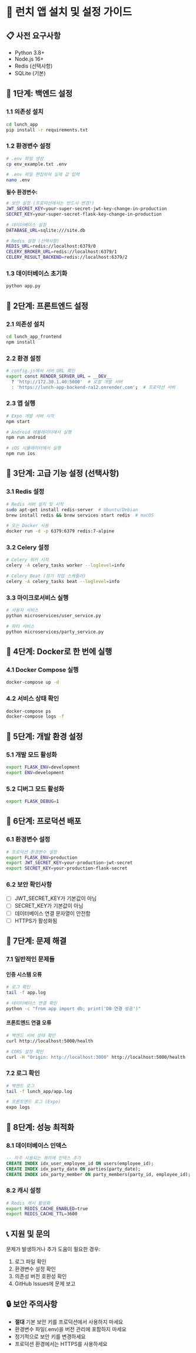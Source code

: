 # 🚀 런치 앱 설치 및 설정 가이드

## 📋 사전 요구사항

- Python 3.8+
- Node.js 16+
- Redis (선택사항)
- SQLite (기본)

## 🔧 1단계: 백엔드 설정

### 1.1 의존성 설치
```bash
cd lunch_app
pip install -r requirements.txt
```

### 1.2 환경변수 설정
```bash
# .env 파일 생성
cp env_example.txt .env

# .env 파일 편집하여 실제 값 입력
nano .env
```

**필수 환경변수:**
```bash
# 보안 설정 (프로덕션에서는 반드시 변경!)
JWT_SECRET_KEY=your-super-secret-jwt-key-change-in-production
SECRET_KEY=your-super-secret-flask-key-change-in-production

# 데이터베이스 설정
DATABASE_URL=sqlite:///site.db

# Redis 설정 (선택사항)
REDIS_URL=redis://localhost:6379/0
CELERY_BROKER_URL=redis://localhost:6379/1
CELERY_RESULT_BACKEND=redis://localhost:6379/2
```

### 1.3 데이터베이스 초기화
```bash
python app.py
```

## 🔧 2단계: 프론트엔드 설정

### 2.1 의존성 설치
```bash
cd lunch_app_frontend
npm install
```

### 2.2 환경 설정
```bash
# config.js에서 서버 URL 확인
export const RENDER_SERVER_URL = __DEV__ 
  ? 'http://172.30.1.40:5000'  # 로컬 개발 서버
  : 'https://lunch-app-backend-ra12.onrender.com';  # 프로덕션 서버
```

### 2.3 앱 실행
```bash
# Expo 개발 서버 시작
npm start

# Android 에뮬레이터에서 실행
npm run android

# iOS 시뮬레이터에서 실행
npm run ios
```

## 🔧 3단계: 고급 기능 설정 (선택사항)

### 3.1 Redis 설정
```bash
# Redis 서버 설치 및 시작
sudo apt-get install redis-server  # Ubuntu/Debian
brew install redis && brew services start redis  # macOS

# 또는 Docker 사용
docker run -d -p 6379:6379 redis:7-alpine
```

### 3.2 Celery 설정
```bash
# Celery 워커 시작
celery -A celery_tasks worker --loglevel=info

# Celery Beat (정기 작업 스케줄러)
celery -A celery_tasks beat --loglevel=info
```

### 3.3 마이크로서비스 실행
```bash
# 사용자 서비스
python microservices/user_service.py

# 파티 서비스
python microservices/party_service.py
```

## 🔧 4단계: Docker로 한 번에 실행

### 4.1 Docker Compose 실행
```bash
docker-compose up -d
```

### 4.2 서비스 상태 확인
```bash
docker-compose ps
docker-compose logs -f
```

## 🔧 5단계: 개발 환경 설정

### 5.1 개발 모드 활성화
```bash
export FLASK_ENV=development
export ENV=development
```

### 5.2 디버그 모드 활성화
```bash
export FLASK_DEBUG=1
```

## 🔧 6단계: 프로덕션 배포

### 6.1 환경변수 설정
```bash
# 프로덕션 환경변수 설정
export FLASK_ENV=production
export JWT_SECRET_KEY=your-production-jwt-secret
export SECRET_KEY=your-production-flask-secret
```

### 6.2 보안 확인사항
- [ ] JWT_SECRET_KEY가 기본값이 아님
- [ ] SECRET_KEY가 기본값이 아님
- [ ] 데이터베이스 연결 문자열이 안전함
- [ ] HTTPS가 활성화됨

## 🔧 7단계: 문제 해결

### 7.1 일반적인 문제들

#### 인증 시스템 오류
```bash
# 로그 확인
tail -f app.log

# 데이터베이스 연결 확인
python -c "from app import db; print('DB 연결 성공')"
```

#### 프론트엔드 연결 오류
```bash
# 백엔드 서버 상태 확인
curl http://localhost:5000/health

# CORS 설정 확인
curl -H "Origin: http://localhost:3000" http://localhost:5000/health
```

### 7.2 로그 확인
```bash
# 백엔드 로그
tail -f lunch_app/app.log

# 프론트엔드 로그 (Expo)
expo logs
```

## 🔧 8단계: 성능 최적화

### 8.1 데이터베이스 인덱스
```sql
-- 자주 사용되는 쿼리에 인덱스 추가
CREATE INDEX idx_user_employee_id ON users(employee_id);
CREATE INDEX idx_party_date ON parties(party_date);
CREATE INDEX idx_party_member ON party_members(party_id, employee_id);
```

### 8.2 캐시 설정
```bash
# Redis 캐시 활성화
export REDIS_CACHE_ENABLED=true
export REDIS_CACHE_TTL=3600
```

## 📞 지원 및 문의

문제가 발생하거나 추가 도움이 필요한 경우:
1. 로그 파일 확인
2. 환경변수 설정 확인
3. 의존성 버전 호환성 확인
4. GitHub Issues에 문제 보고

## 🔒 보안 주의사항

- **절대** 기본 보안 키를 프로덕션에서 사용하지 마세요
- 환경변수 파일(.env)을 버전 관리에 포함하지 마세요
- 정기적으로 보안 키를 변경하세요
- 프로덕션 환경에서는 HTTPS를 사용하세요

